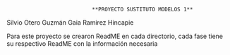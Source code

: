                                **PROYECTO SUSTITUTO MODELOS 1**

Silvio Otero Guzmán
Gaia Ramirez Hincapie


Para este proyecto se crearon ReadME en cada directorio, cada fase tiene su respectivo ReadME con la información necesaria
